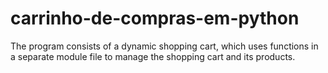 # carrinho-de-compras-em-python
The program consists of a dynamic shopping cart, which uses functions in a separate module file to manage the shopping cart and its products.
